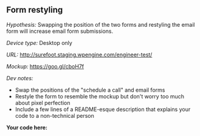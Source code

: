 ## Form restyling

*Hypothesis:* Swapping the position of the two forms and restyling the email form will increase email form submissions.

*Device type:* Desktop only

*URL:* http://surefoot.staging.wpengine.com/engineer-test/

*Mockup:* https://goo.gl/cboH7f

*Dev notes:*
- Swap the positions of the "schedule a call" and email forms
- Restyle the form to resemble the mockup but don't worry too much about pixel perfection
- Include a few lines of a README-esque description that explains your code to a non-technical person


**Your code here:**


